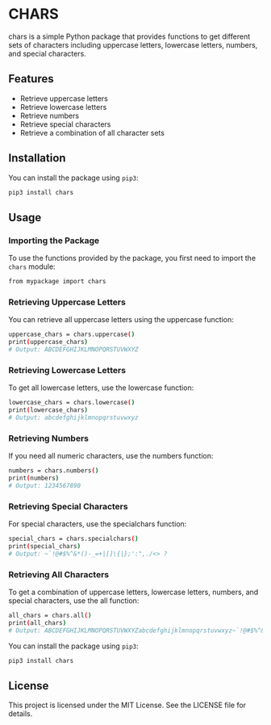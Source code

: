 # CHARS

chars is a simple Python package that provides functions to get different sets of characters including uppercase letters, lowercase letters, numbers, and special characters.

## Features

- Retrieve uppercase letters
- Retrieve lowercase letters
- Retrieve numbers
- Retrieve special characters
- Retrieve a combination of all character sets

## Installation

You can install the package using `pip3`:

```sh
pip3 install chars
```

## Usage

### Importing the Package
To use the functions provided by the package, you first need to import the `chars` module:

```sh
from mypackage import chars
```

### Retrieving Uppercase Letters
You can retrieve all uppercase letters using the uppercase function:

```sh
uppercase_chars = chars.uppercase()
print(uppercase_chars)
# Output: ABCDEFGHIJKLMNOPQRSTUVWXYZ
```

### Retrieving Lowercase Letters
To get all lowercase letters, use the lowercase function:

```sh
lowercase_chars = chars.lowercase()
print(lowercase_chars)
# Output: abcdefghijklmnopqrstuvwxyz
```

### Retrieving Numbers
If you need all numeric characters, use the numbers function:

```sh
numbers = chars.numbers()
print(numbers)
# Output: 1234567890
```

### Retrieving Special Characters
For special characters, use the specialchars function:

```sh
special_chars = chars.specialchars()
print(special_chars)
# Output: ~`!@#$%^&*()-_=+|[]\{|};':",./<> ?
```

### Retrieving All Characters
To get a combination of uppercase letters, lowercase letters, numbers, and special characters, use the all function:

```sh
all_chars = chars.all()
print(all_chars)
# Output: ABCDEFGHIJKLMNOPQRSTUVWXYZabcdefghijklmnopqrstuvwxyz~`!@#$%^&*()-_=+|[]\{|};':",./<>? 1234567890
```

You can install the package using `pip3`:

```sh
pip3 install chars
```

## License

This project is licensed under the MIT License. See the LICENSE file for details.